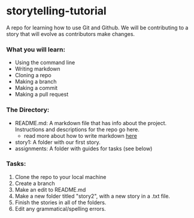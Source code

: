 # storytelling-tutorial
A repo for learning how to use Git and Github. We will be contributing to a story that will evolve as contributors make changes.

### <b>What you will learn:</b>
- Using the command line 
- Writing markdown
- Cloning a repo
- Making a branch
- Making a commit
- Making a pull request

### <b>The Directory:</b>
- README.md: A markdown file that has info about the project. Instructions and descriptions for the repo go here.
  - read more about how to write markdown [here](https://github.com/adam-p/markdown-here/wiki/Markdown-Cheatsheet)
- story1: A folder with our first story.
- assignments: A folder with guides for tasks (see below)


### <b>Tasks:</b>
1. Clone the repo to your local machine
2. Create a branch
3. Make an edit to README.md
4. Make a new folder titled "story2", with a new story in a .txt file.
5. Finish the stories in all of the folders.
6. Edit any grammatical/spelling errors.
